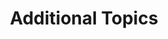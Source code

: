 ---
title: "Additional Topics"
linkTitle: "Additional Topics"
description: "Reference articles, legacy documentation links, and various articles authored by the user community."
weight: 9
---